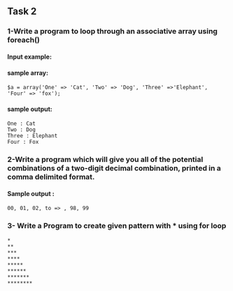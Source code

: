 ## Task 2
### 1-Write a program to loop through an associative array using foreach() 
#### Input example:

#### sample array:
    $a = array('One' => 'Cat', 'Two' => 'Dog', 'Three' =>'Elephant', 'Four' => 'fox');

#### sample output:
    One : Cat
    Two : Dog
    Three : Elephant
    Four : Fox

### 2-Write a program which will give you all of the potential combinations of a two-digit decimal combination, printed in a comma delimited format.

#### Sample output :
    00, 01, 02, to => , 98, 99

### 3- Write a Program to create given pattern with * using for loop

    *
    **
    ***
    ****
    *****
    ******
    *******
    ********
